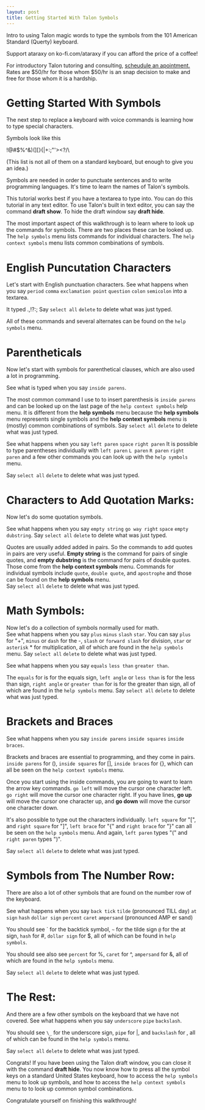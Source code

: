 ```yaml
---
layout: post
title: Getting Started With Talon Symbols
---
```


Intro to using Talon magic words to type the symbols from the 101 American Standard (Querty) keyboard. 

Support ataraxy on ko-fi.com/ataraxy if you can afford the price of a coffee!

For introductory Talon tutoring and consulting, [scheudule an apointment.](https://calendly.com/tara-roys/60min?month=2022-03) Rates are $50/hr for those whom $50/hr is an snap decision to make and free for those whom it is a hardship.

# Getting Started With Symbols

The next step to replace a keyboard with voice commands is learning how to type special characters.  

Symbols look like this

!@#$%^&)(][}{|+:;"'><?/\  

(This list is not all of them on a standard keyboard, but enough to give you an idea.)  

Symbols are needed in order to punctuate sentences and to write programming languages. It's time to learn the names of Talon's symbols. 

This tutorial works best if you have a textarea to type into. You can do this tutorial in any text editor.  To use Talon's built in text editor, you can say the command **draft show**.  To hide the draft window say **draft hide**.  

The most important aspect of this walkthrough is to learn where to look up the commands for symbols.  There are two places these can be looked up.  The `help symbols` menu lists commands for individual characters.  The `help context symbols` menu lists common combinations of symbols.

# English Puncutation Characters  

Let's start with English punctuation characters. See what happens when you say `period` `comma` `exclamation point` `question` `colon` `semicolon`  into a textarea. 

It typed .,!?:; Say `select all` `delete` to delete what was just typed.

All of these commands and several alternates can be found on the `help symbols` menu.


# Parentheticals 

Now let's start with symbols for parenthetical clauses, which are also used a lot in programming. 

See what is typed when you say `inside parens`. 

The most common command I use to to insert parenthesis is `inside parens` and can be looked up on the last page of the `help context symbols` help menu.  It is different from the **help symbols** menu because the **help symbols** menu represents single symbols and the **help context symbols** menu is (mostly) common combinations of symbols.  Say `select all` `delete` to delete what was just typed.

See what happens when you say `left paren` `space` `right paren`
It is possible to type parentheses individually with `left paren` `L paren` `R paren` `right paren` and a few other commands you can look up with the `help symbols` menu.

Say `select all` `delete` to delete what was just typed.


# Characters to Add Quotation Marks: 

Now let's do some quotation symbols. 

See what happens when you say `empty string` `go way right` `space` `empty dubstring`.
Say `select all` `delete` to delete what was just typed.

Quotes are usually added added in pairs. So the commands to add quotes in pairs are very useful. **Empty string** is the command for pairs of single quotes, and **empty dubstring** is the command for pairs of double quotes. Those come from the **help context symbols** menu. 
Commands for individual symbols include `quote`, `double quote`, and `apostrophe` and those can be found on the **help symbols** menu.  
Say `select all` `delete` to delete what was just typed.


# Math Symbols: 

Now let's do a collection of symbols normally used for math.  
See what happens when you say `plus` `minus` `slash` `star`.
You can say `plus`  for "+", `minus` or `dash` for the -, `slash` or `forward slash` for division, `star` or `asterisk` \* for multiplication, all of which are found in the `help symbols` menu. Say `select all` `delete` to delete what was just typed.

See what happens when you say `equals` `less than` `greater than`.

The `equals` for is for the equals sign, `left angle` or `less than` is for the less than sign, `right angle` or `greater than` for is for the greater than sign, all of which are found in the `help symbols` menu. Say `select all` `delete` to delete what was just typed.



# Brackets and Braces

See what happens when you say `inside parens`  `inside squares`  `inside braces`.

Brackets and braces are essential to programming, and they come in pairs.  `inside parens` for (), `inside squares` for [], `inside braces` for {}, which can all be seen on the `help context symbols` menu. 

Once you start using the inside commands, you are going to want to learn the arrow key commands.  `go left` will move the cursor one character left. `go right` will move the cursor one character right.  If you have lines, **go up** will move the cursor one character up, and **go down** will move the cursor one character down.


It's also possible to type out the characters individually. `left square` for "[", and `right square` for "]", `left brace` for "{" and `right brace` for "}" can all be seen on the `help symbols` menu.  And again, `left paren` types "("  and `right paren` types ")".

Say `select all` `delete` to delete what was just typed.


# Symbols from The Number Row:

There are also a lot of other symbols that are found on the number row of the keyboard. 

See what happens when you say `back tick` `tilde` (pronounced TILL day) `at sign` `hash` `dollar sign` `percent` `caret` `ampersand` (pronounced AMP er sand)


You should see \`  for the backtick symbol, `~`   for the tilde sign `@` for the at sign, `hash` for #, `dollar sign` for $, all of which can be found in `help symbols`.  

You should see also see `percent` for %, `caret` for ^, `ampersand` for &, all of which are found in the `help symbols` menu.

Say `select all` `delete` to delete what was just typed.

# The Rest: 

And there are a few other symbols on the keyboard that we have not covered. See what happens when you say `underscore` `pipe` `backslash`. 

You should see `\_`  for the underscore sign, `pipe` for |, and `backslash` for \, all of which can be found in the `help symbols` menu. 

Say `select all` `delete` to delete what was just typed.

Congrats!  If you have been using the Talon draft window, you can close it with the command **draft hide**.  You now know how to press all the symbol keys on a standard United States keyboard, how to access the `help symbols` menu to look up symbols, and how to access the `help context symbols` menu to to look up common symbol combinations.  

Congratulate yourself on finishing this walkthrough! 

